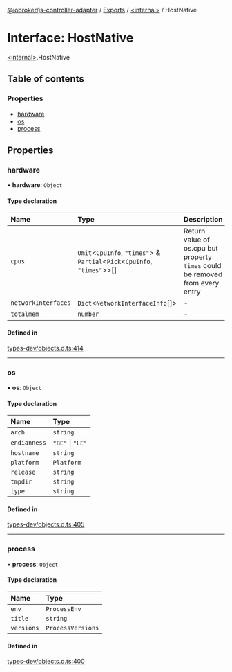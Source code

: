 [@iobroker/js-controller-adapter](../README.md) / [Exports](../modules.md) / [\<internal\>](../modules/internal_.md) / HostNative

# Interface: HostNative

[\<internal\>](../modules/internal_.md).HostNative

## Table of contents

### Properties

- [hardware](internal_.HostNative.md#hardware)
- [os](internal_.HostNative.md#os)
- [process](internal_.HostNative.md#process)

## Properties

### hardware

• **hardware**: `Object`

#### Type declaration

| Name | Type | Description |
| :------ | :------ | :------ |
| `cpus` | `Omit`\<`CpuInfo`, ``"times"``\> & `Partial`\<`Pick`\<`CpuInfo`, ``"times"``\>\>[] | Return value of os.cpu but property `times` could be removed from every entry |
| `networkInterfaces` | `Dict`\<`NetworkInterfaceInfo`[]\> | - |
| `totalmem` | `number` | - |

#### Defined in

[types-dev/objects.d.ts:414](https://github.com/ioBroker/ioBroker.js-controller/blob/819f1976e/packages/types-dev/objects.d.ts#L414)

___

### os

• **os**: `Object`

#### Type declaration

| Name | Type |
| :------ | :------ |
| `arch` | `string` |
| `endianness` | ``"BE"`` \| ``"LE"`` |
| `hostname` | `string` |
| `platform` | `Platform` |
| `release` | `string` |
| `tmpdir` | `string` |
| `type` | `string` |

#### Defined in

[types-dev/objects.d.ts:405](https://github.com/ioBroker/ioBroker.js-controller/blob/819f1976e/packages/types-dev/objects.d.ts#L405)

___

### process

• **process**: `Object`

#### Type declaration

| Name | Type |
| :------ | :------ |
| `env` | `ProcessEnv` |
| `title` | `string` |
| `versions` | `ProcessVersions` |

#### Defined in

[types-dev/objects.d.ts:400](https://github.com/ioBroker/ioBroker.js-controller/blob/819f1976e/packages/types-dev/objects.d.ts#L400)
